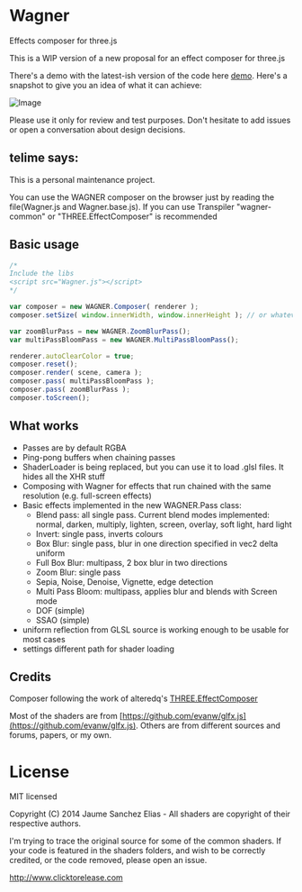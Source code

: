 Wagner
======

Effects composer for three.js

This is a WIP version of a new proposal for an effect composer for three.js

There's a demo with the latest-ish version of the code here [demo](http://www.clicktorelease.com/tmp/wagner). Here's a snapshot to give you an idea of what it can achieve:

![Image](./assets/snapshot.jpg)

Please use it only for review and test purposes. Don't hesitate to add issues or open a conversation about design decisions.


telime says:
----------

This is a personal maintenance project.

You can use the WAGNER composer on the browser just by reading the file(Wagner.js and Wagner.base.js).
If you can use Transpiler "wagner-common" or "THREE.EffectComposer" is recommended


Basic usage
----------

```js
/*
Include the libs
<script src="Wagner.js"></script>
*/

var composer = new WAGNER.Composer( renderer );
composer.setSize( window.innerWidth, window.innerHeight ); // or whatever resolution

var zoomBlurPass = new WAGNER.ZoomBlurPass();
var multiPassBloomPass = new WAGNER.MultiPassBloomPass();

renderer.autoClearColor = true;
composer.reset();
composer.render( scene, camera );
composer.pass( multiPassBloomPass );
composer.pass( zoomBlurPass );
composer.toScreen();
```

What works
----------

- Passes are by default RGBA
- Ping-pong buffers when chaining passes
- ShaderLoader is being replaced, but you can use it to load .glsl files. It hides all the XHR stuff
- Composing with Wagner for effects that run chained with the same resolution (e.g. full-screen effects)
- Basic effects implemented in the new WAGNER.Pass class:
    - Blend pass: all single pass. Current blend modes implemented: normal, darken, multiply, lighten, screen, overlay, soft light, hard light
    - Invert: single pass, inverts colours
    - Box Blur: single pass, blur in one direction specified in vec2 delta uniform
    - Full Box Blur: multipass, 2 box blur in two directions
    - Zoom Blur: single pass
    - Sepia, Noise, Denoise, Vignette, edge detection
    - Multi Pass Bloom: multipass, applies blur and blends with Screen mode
    - DOF (simple)
    - SSAO (simple)
- uniform reflection from GLSL source is working enough to be usable for most cases
- settings different path for shader loading

Credits
-------

Composer following the work of alteredq's [THREE.EffectComposer](https://github.com/mrdoob/three.js/blob/master/examples/js/postprocessing/EffectComposer.js)

Most of the shaders are from [https://github.com/evanw/glfx.js](https://github.com/evanw/glfx.js). Others are from different sources and forums, papers, or my own.

License
=======

MIT licensed

Copyright (C) 2014 Jaume Sanchez Elias - All shaders are copyright of their respective authors.

I'm trying to trace the original source for some of the common shaders. If your code is featured in the shaders folders, and wish to be correctly credited, or the code removed, please open an issue.

http://www.clicktorelease.com